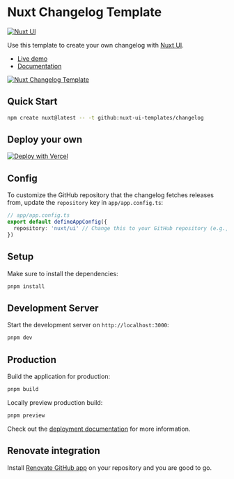 # Nuxt Changelog Template

[![Nuxt UI](https://img.shields.io/badge/Made%20with-Nuxt%20UI-00DC82?logo=nuxt&labelColor=020420)](https://ui.nuxt.com)

Use this template to create your own changelog with [Nuxt UI](https://ui.nuxt.com).

- [Live demo](https://changelog-template.nuxt.dev/)
- [Documentation](https://ui.nuxt.com/getting-started/installation/nuxt)

<a href="https://changelog-template.nuxt.dev/" target="_blank">
  <picture>
    <source media="(prefers-color-scheme: dark)" srcset="https://ui4.nuxt.com/assets/templates/nuxt/changelog-dark.png">
    <source media="(prefers-color-scheme: light)" srcset="https://ui4.nuxt.com/assets/templates/nuxt/changelog-light.png">
    <img alt="Nuxt Changelog Template" src="https://ui4.nuxt.com/assets/templates/nuxt/changelog-light.png">
  </picture>
</a>

## Quick Start

```bash [Terminal]
npm create nuxt@latest -- -t github:nuxt-ui-templates/changelog
```

## Deploy your own

[![Deploy with Vercel](https://vercel.com/button)](https://vercel.com/new/clone?repository-url=https%3A%2F%2Fgithub.com%2Fnuxt-ui-templates%2Fchangelog)

## Config

To customize the GitHub repository that the changelog fetches releases from, update the `repository` key in `app/app.config.ts`:

```ts [app/app.config.ts]
// app/app.config.ts
export default defineAppConfig({
  repository: 'nuxt/ui' // Change this to your GitHub repository (e.g., 'facebook/react')
})
```

## Setup

Make sure to install the dependencies:

```bash
pnpm install
```

## Development Server

Start the development server on `http://localhost:3000`:

```bash
pnpm dev
```

## Production

Build the application for production:

```bash
pnpm build
```

Locally preview production build:

```bash
pnpm preview
```

Check out the [deployment documentation](https://nuxt.com/docs/getting-started/deployment) for more information.

## Renovate integration

Install [Renovate GitHub app](https://github.com/apps/renovate/installations/select_target) on your repository and you are good to go.

